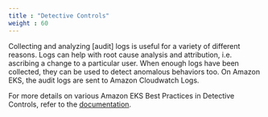 ```yaml
---
title : "Detective Controls"
weight : 60
---
```


Collecting and analyzing [audit] logs is useful for a variety of different reasons. Logs can help with root cause analysis and attribution, i.e. ascribing a change to a particular user. When enough logs have been collected, they can be used to detect anomalous behaviors too. On Amazon EKS, the audit logs are sent to Amazon Cloudwatch Logs.

For more details on various Amazon EKS Best Practices in Detective Controls, refer to the [documentation](https://aws.github.io/aws-eks-best-practices/security/docs/detective/).